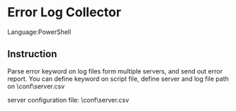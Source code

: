 # Error Log Collector 

Language:PowerShell

##  Instruction
Parse error keyword on log files form multiple servers, and send out error report.
You can define keyword on script file, define server and log file path on \conf\server.csv

server configuration file: \conf\server.csv

